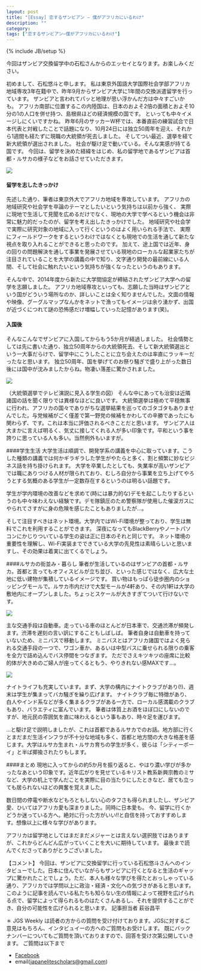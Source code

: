 ```yaml
---
layout: post
title: "[Essay] 恋するザンビアン — 僕がアフリカにいるわけ"
description: ""
category: 
tags: ["恋するザンビアン—僕がアフリカにいるわけ"]
---
```

{% include JB/setup %}

今回はザンビア交換留学中の石松さんからのエッセイとなります。お楽しみください。初めまして、石松悠斗と申します。私は東京外国語大学国際社会学部アフリカ地域専攻3年在籍中で、昨年9月からザンビア大学に1年間の交換派遣留学を行っています。ザンビアと言われてパッと地理が思い浮かんだ方は中々すごいかも。アフリカ南部に位置するこの内陸国は、日本のおよそ2倍の面積とおよそ10分の1の人口を併せ持つ、島根県ほどの経済規模の国です。といっても中々イメージしにくいですかね。昨年6月のサッカーW杯では、本番直前の練習試合で日本代表と対戦したことで話題になり、10月24日には独立50周年を迎え、それから1週間も経たずに現職の大統領が死去しました。そしてつい最近、選挙を経て新大統領が選出されました。社会が駆け足で動いている。そんな実感が持てる国です。今回は、留学を決めた経緯をはじめ、私の留学地であるザンビアは首都・ルサカの様子などをお話させていただきます。![]({{site.url}}/assets/uploads/16/children.jpg)#### 留学を志したきっかけ先述した通り、筆者は東京外大でアフリカ地域を専攻しています。アフリカの地域研究や社会学を卒論のテーマとしたいという気持ちは以前から強く、実際に現地で生活して見聞を広めるだけでなく、現地の大学で学べるという機会は非常に魅力的だったのが、留学を考え出したきっかけでした。地域研究や社会学で実際に研究対象の地域に入って行くというのはよく用いられる手法で、実際にフィールドワークをするというわけではなくとも現地での生活を通して新たな視点を取り入れることができると思ったのです。加えて、途上国では近年、身の回りの問題解決を通して事業を発展させている現地のローカルな起業家たちが注目されていることを大学の講義の中で知り、文字通り開発の最前線にいる人間、そして社会に触れたいという気持ちが強くなったというのもあります。そんな中で、2014年度から新たに大学間協定が締結されたザンビア大学への留学を志願しました。アフリカ地域専攻といっても、志願した当時はザンビアという国がどういう場所なのか、詳しいことは全く知りませんでした。文面の情報や映像、グーグルマップなんかをネットで漁ってもイメージは余り湧かず、出国が近づくにつれて謎の恐怖感だけ増幅していった記憶があります(笑)。#### 入国後そんなこんなでザンビアに入国してからもう5か月が経過しました。社会情勢としては先に書いた通り、独立50周年からの大統領死去、そして新大統領選出という一大事だらけで、留学中にこうしたことに立ち会えたのは率直にラッキーだったなと思います。独立50周年、国を挙げてのお祭り騒ぎで盛り上がった数日後には国中が沈みましたからね。物凄い落差に驚かされました。

![]({{site.url}}/assets/uploads/16/president.jpg)
（大統領選挙でテレビ演説に見入る学生の図）そんな中にあっても治安は近隣諸国の話を聞く限りでは異様なほどに良いです。大統領選挙は極めて平穏無事に行われ、アフリカの国々でありがちな選挙結果を巡ってのゴタゴタもありませんでした。与党候補がごく僅差で第一野党の候補をかわしての辛勝であったにも関わらず、です。これは本当に評価されるべきことだと思います。ザンビア人は大まかに言えば明るく、気丈に接してくれる人が多い印象です。平和という事を誇りに思っている人も多い。当然例外もいますが。####学生生活大学生活は順調で、開発学系の講義を中心に取っています。こうした種類の講義では何かギラギラした学生がやたらと多く、割と頻繁に妙なビジネス話を持ち掛けられます。大学を卒業したとしても、失業率が高いザンビアでは職にありつける人材が限られており、むしろ自分から事業を立ち上げてやろうとする気概のある学生が一定数存在するというのは明るい話題です。学生が学内環境の改善などを求めて(時には暴力的な)デモを起こしたりするというのも中々味わえない経験です。デモ隊鎮圧のため警察隊が使用した催涙ガスにやられてさすがに身の危険を感じたこともありましたが…。そして注目すべきはネット環境。大学内ではWi-Fi環境が整っており、学生は無料でこれを利用することができます。深夜になってもBlackBerryやノートパソコンにかじりついている学生の姿は正に日本のそれと同じです。ネット環境の重要性を理解し、Wi-Fi実装までできている大学の先見性は素晴らしいと思いますし、その効果は着実に出てくるでしょう。####ルサカの街並み・暮らし筆者が生活しているのはザンビアの首都・ルサカ。首都と言ってもオフィスビルが立ち並び、といった感じではなく、広大な土地に低い建物が集積しているイメージです。買い物はもっぱら徒歩圏内のショッピングモールで。ルサカ市内だけで大型モールが4軒あり、その内1軒は大学の敷地内にオープンしました。ちょっとスケールが大きすぎてついて行けないです。

![]({{site.url}}/assets/uploads/16/corridor.jpg)主な交通手段は自動車。走っている車のほとんどが日本車で、交通渋滞が頻発します。渋滞を遅刻の言い訳にすることもしばしば。筆者自身は自動車を持っていないため、ミニバスで移動します。ミニバスとはアフリカ諸国ではよく見られる交通手段の一つで、ワゴン車か、あるいは中型バスに乗せられる限りの乗客を全力で詰め込んでバス停間をつなぎます。ただでさえキツキツの座席に比較的体が大きめのご婦人が座ってくるともう、やりきれない感MAXです…。

![]({{site.url}}/assets/uploads/16/shop.jpg)ナイトライフも充実しています。まず、大学の構内にナイトクラブがあり(!)、週末は学生が集まってバカ騒ぎを繰り広げます。ナイトクラブ毎に特徴があり、白人やインド系などが多く集まるクラブがある一方で、ローカル感満載のクラブもあり、バラエティに富んでいます。筆者は体質上お酒をほぼ口にしないのですが、地元民の雰囲気を直に味わえるという事もあり、時々足を運びます。…と駆け足で説明しましたが、これは首都であるルサカでのお話。地方部に行くとまだまだ生活インフラが不十分な地域も多く、首都と地方間の大きな格差を感じます。大学はルサカ生まれ・ルサカ育ちの学生が多く、彼らは「シティーボーイ」と半ば揶揄されたりもします。####まとめ現地に入ってからの約5か月を振り返ると、やはり濃い学びが多かったなあという印象です。近年広がりを見せているキリスト教系新興宗教のミサなど、大学の机上で学んだことを実際に目の当たりにしたときなど、居ても立っても居られないほどの興奮を覚えました。数日間の停電や断水などもろともしない心のタフさも得られましたし、ザンビア愛、ひいてはアフリカ愛も深まりました。同時に日本愛も。今、留学に行くかどうか迷っている方へ。絶対に行った方がいい!!と自信を持っておすすめします。想像以上に様々な学びがあります。アフリカは留学地としてはまだまだメジャーとは言えない選択肢ではありますが、これからどんどん広がっていくことを大いに期待しています。最後まで読んでくださってありがとうございました。【コメント】今回は、ザンビアに交換留学に行っている石松悠斗さんへのインタビューでした。日本に住んでいながらもザンビアに行くとなると生活のギャップに驚かれたことでしょう。ただ、本人も様々な学びを得たとおっしゃっている通り、アフリカでは学問以上に政治・経済・文化への気づきがあると思います。このように記事を読んでいる私たちも知らない生の情報によって視野を広げられる点で、留学によって得られるものはたくさんあるし、それを提供することができ、自分の可能性を広げられると思います。記事担当者 萩谷昌平＊	JGS Weekly は読者の方からの質問を受け付けております。JGSに対するご意見はもちろん、インタビュイーの方へのご質問もお受けします。 既にバックナンバーについてもご質問を頂いておりますので、回答を受け次第公開していきます。 ご質問は以下まで 

- [Facebook](http://www.facebook.com/Japanese.Global.Scholars)
-  email([japanelitescholars@gmail.com](mailto:japanelitescholars@gmail.com))